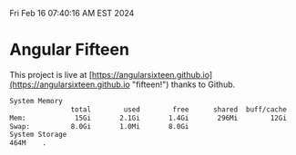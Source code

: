 Fri Feb 16 07:40:16 AM EST 2024

# Angular Fifteen


This project is live at [https://angularsixteen.github.io](https://angularsixteen.github.io "fifteen!") thanks to Github.

```bash
System Memory
               total        used        free      shared  buff/cache   available
Mem:            15Gi       2.1Gi       1.4Gi       296Mi        12Gi        13Gi
Swap:          8.0Gi       1.0Mi       8.0Gi
System Storage
464M	.
```
```bash
